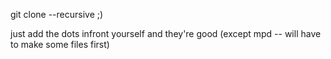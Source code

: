 git clone --recursive ;)

just add the dots infront yourself and they're good (except mpd -- will have to make some files first)
